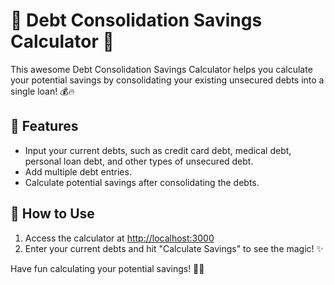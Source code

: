 # 🚀 Debt Consolidation Savings Calculator 🎉

This awesome Debt Consolidation Savings Calculator helps you calculate your potential savings by consolidating your existing unsecured debts into a single loan! 💰🔥

## 🌟 Features
- Input your current debts, such as credit card debt, medical debt, personal loan debt, and other types of unsecured debt.
- Add multiple debt entries.
- Calculate potential savings after consolidating the debts.

## 🎯 How to Use
1. Access the calculator at [http://localhost:3000](http://localhost:3000)
2. Enter your current debts and hit "Calculate Savings" to see the magic! ✨

Have fun calculating your potential savings! 💪😃